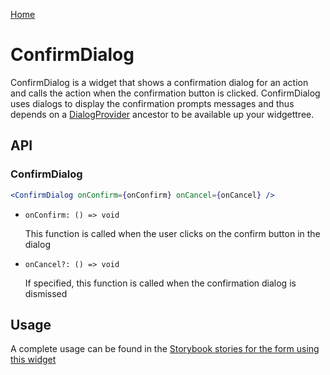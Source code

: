 [Home](../README.md)

# ConfirmDialog

ConfirmDialog is a widget that shows a confirmation dialog for an action and calls the action when 
the confirmation button is clicked. ConfirmDialog uses dialogs to display the confirmation prompts 
messages and thus depends on a [DialogProvider](dialog-provider.md) ancestor to be available up your 
widgettree.

## API

### ConfirmDialog

```jsx
<ConfirmDialog onConfirm={onConfirm} onCancel={onCancel} />
```

-   `onConfirm: () => void`

    This function is called when the user clicks on the confirm button in the dialog

-   `onCancel?: () => void`

    If specified, this function is called when the confirmation dialog is dismissed
    
## Usage

A complete usage can be found in the [Storybook stories for the form using this widget](../src/misc/confirm-dialog/index.stories.tsx)
